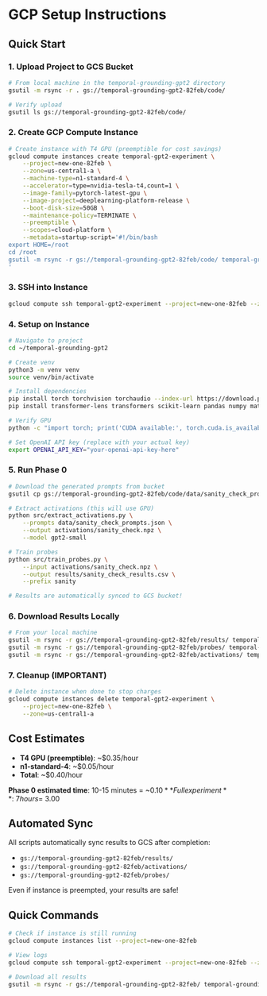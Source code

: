 # GCP Setup Instructions

## Quick Start

### 1. Upload Project to GCS Bucket

```bash
# From local machine in the temporal-grounding-gpt2 directory
gsutil -m rsync -r . gs://temporal-grounding-gpt2-82feb/code/

# Verify upload
gsutil ls gs://temporal-grounding-gpt2-82feb/code/
```

### 2. Create GCP Compute Instance

```bash
# Create instance with T4 GPU (preemptible for cost savings)
gcloud compute instances create temporal-gpt2-experiment \
    --project=new-one-82feb \
    --zone=us-central1-a \
    --machine-type=n1-standard-4 \
    --accelerator=type=nvidia-tesla-t4,count=1 \
    --image-family=pytorch-latest-gpu \
    --image-project=deeplearning-platform-release \
    --boot-disk-size=50GB \
    --maintenance-policy=TERMINATE \
    --preemptible \
    --scopes=cloud-platform \
    --metadata=startup-script='#!/bin/bash
export HOME=/root
cd /root
gsutil -m rsync -r gs://temporal-grounding-gpt2-82feb/code/ temporal-grounding-gpt2/
'
```

### 3. SSH into Instance

```bash
gcloud compute ssh temporal-gpt2-experiment --project=new-one-82feb --zone=us-central1-a
```

### 4. Setup on Instance

```bash
# Navigate to project
cd ~/temporal-grounding-gpt2

# Create venv
python3 -m venv venv
source venv/bin/activate

# Install dependencies
pip install torch torchvision torchaudio --index-url https://download.pytorch.org/whl/cu118
pip install transformer-lens transformers scikit-learn pandas numpy matplotlib seaborn tqdm google-cloud-storage scipy openai

# Verify GPU
python -c "import torch; print('CUDA available:', torch.cuda.is_available())"

# Set OpenAI API key (replace with your actual key)
export OPENAI_API_KEY="your-openai-api-key-here"
```

### 5. Run Phase 0

```bash
# Download the generated prompts from bucket
gsutil cp gs://temporal-grounding-gpt2-82feb/code/data/sanity_check_prompts.json data/

# Extract activations (this will use GPU)
python src/extract_activations.py \
    --prompts data/sanity_check_prompts.json \
    --output activations/sanity_check.npz \
    --model gpt2-small

# Train probes
python src/train_probes.py \
    --input activations/sanity_check.npz \
    --output results/sanity_check_results.csv \
    --prefix sanity

# Results are automatically synced to GCS bucket!
```

### 6. Download Results Locally

```bash
# From your local machine
gsutil -m rsync -r gs://temporal-grounding-gpt2-82feb/results/ temporal-grounding-gpt2/results/
gsutil -m rsync -r gs://temporal-grounding-gpt2-82feb/probes/ temporal-grounding-gpt2/probes/
gsutil -m rsync -r gs://temporal-grounding-gpt2-82feb/activations/ temporal-grounding-gpt2/activations/
```

### 7. Cleanup (IMPORTANT)

```bash
# Delete instance when done to stop charges
gcloud compute instances delete temporal-gpt2-experiment \
    --project=new-one-82feb \
    --zone=us-central1-a
```

## Cost Estimates

- **T4 GPU (preemptible)**: ~$0.35/hour
- **n1-standard-4**: ~$0.05/hour
- **Total**: ~$0.40/hour

**Phase 0 estimated time**: 10-15 minutes = ~$0.10
**Full experiment**: ~7 hours = ~$3.00

## Automated Sync

All scripts automatically sync results to GCS after completion:
- `gs://temporal-grounding-gpt2-82feb/results/`
- `gs://temporal-grounding-gpt2-82feb/activations/`
- `gs://temporal-grounding-gpt2-82feb/probes/`

Even if instance is preempted, your results are safe!

## Quick Commands

```bash
# Check if instance is still running
gcloud compute instances list --project=new-one-82feb

# View logs
gcloud compute ssh temporal-gpt2-experiment --project=new-one-82feb --zone=us-central1-a --command="tail -f ~/temporal-grounding-gpt2/run.log"

# Download all results
gsutil -m rsync -r gs://temporal-grounding-gpt2-82feb/ temporal-grounding-gpt2/
```

